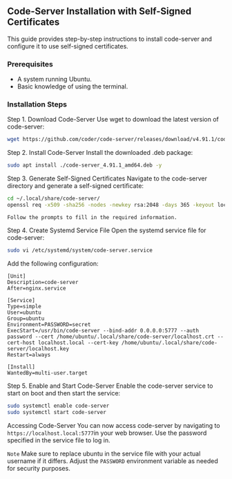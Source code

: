 ## Code-Server Installation with Self-Signed Certificates
This guide provides step-by-step instructions to install code-server and configure it to use self-signed certificates.
### Prerequisites

- A system running Ubuntu.
- Basic knowledge of using the terminal.

### Installation Steps

Step 1. Download Code-Server Use wget to download the latest version of code-server:

```bash
wget https://github.com/coder/code-server/releases/download/v4.91.1/code-server_4.91.1_amd64.deb
```
Step 2. Install Code-Server Install the downloaded .deb package:

```bash
sudo apt install ./code-server_4.91.1_amd64.deb -y
```
Step 3. Generate Self-Signed Certificates Navigate to the code-server directory and generate a self-signed certificate:

```bash
cd ~/.local/share/code-server/
openssl req -x509 -sha256 -nodes -newkey rsa:2048 -days 365 -keyout localhost.key -out localhost.crt
```
`Follow the prompts to fill in the required information.`

Step 4. Create Systemd Service File Open the systemd service file for code-server:

```bash
sudo vi /etc/systemd/system/code-server.service
```
Add the following configuration:

```text
[Unit]
Description=code-server
After=nginx.service

[Service]
Type=simple
User=ubuntu
Group=ubuntu
Environment=PASSWORD=secret
ExecStart=/usr/bin/code-server --bind-addr 0.0.0.0:5777 --auth password --cert /home/ubuntu/.local/share/code-server/localhost.crt --cert-host localhost.local --cert-key /home/ubuntu/.local/share/code-server/localhost.key 
Restart=always

[Install]
WantedBy=multi-user.target
```
Step 5. Enable and Start Code-Server Enable the code-server service to start on boot and then start the service:

```bash
sudo systemctl enable code-server
sudo systemctl start code-server
```
Accessing Code-Server
You can now access code-server by navigating to `https://localhost.local:5777`in your web browser. 
Use the password specified in the service file to log in.

`Note`
Make sure to replace ubuntu in the service file with your actual username if it differs. Adjust the `PASSWORD` environment variable as needed for security purposes.

